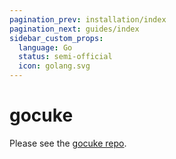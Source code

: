 ```yaml
---
pagination_prev: installation/index
pagination_next: guides/index
sidebar_custom_props:
  language: Go
  status: semi-official
  icon: golang.svg
---
```


# gocuke

Please see the [gocuke repo](https://github.com/regen-network/gocuke).
